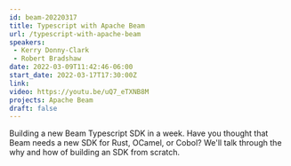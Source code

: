 ```yaml
---
id: beam-20220317
title: Typescript with Apache Beam
url: /typescript-with-apache-beam
speakers:
 - Kerry Donny-Clark
 - Robert Bradshaw
date: 2022-03-09T11:42:46-06:00
start_date: 2022-03-17T17:30:00Z
link:  
video: https://youtu.be/uQ7_eTXNB8M
projects: Apache Beam
draft: false
---
```


Building a new Beam Typescript SDK in a week. Have you thought that Beam needs a new SDK for Rust, OCamel, or Cobol? We'll talk through the why and how of building an SDK from scratch.